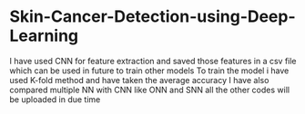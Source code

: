 # Skin-Cancer-Detection-using-Deep-Learning
I have used CNN for feature extraction and saved those features in a csv file which can be used in future to train other models 
To train the model i have used K-fold method and have taken the average accuracy 
I have also compared multiple NN with CNN like ONN and SNN all the other codes will be uploaded in due time
